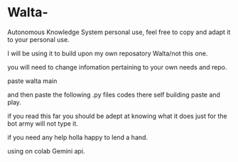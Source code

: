 # Walta-
Autonomous Knowledge System
personal use, feel free to copy and adapt it to your personal use.  

I will be using it to build upon my own reposatory Walta/not this one. 

you will need to change infomation pertaining to your own needs and repo.

paste walta main 

and then paste the following .py files codes there self building paste and play.

if you read this far you should be adept at knowing what it does just for the bot army will not type it. 


if you need any help holla happy to lend a hand.  

using on colab Gemini api.



